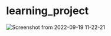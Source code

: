# learning_project

![Screenshot from 2022-09-19 11-22-21](https://user-images.githubusercontent.com/16894718/190956717-af1110ec-1267-4d3b-a280-d0e589552d24.png)
